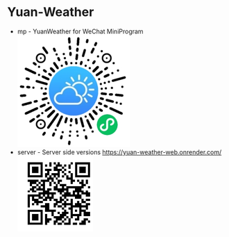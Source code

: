 # Yuan-Weather

 * mp - YuanWeather for WeChat MiniProgram<br/>
![ 小程序码 ](yuanweather_for_wechat_258.jpg)
 * server - Server side versions https://yuan-weather-web.onrender.com/ <br />
![Yuan Weather Web version](yuan-weather-web-render.png)
 
